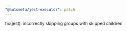 ```yaml
---
"@autometa/jest-executor": patch
---
```


fix(jest): incorrectly skipping groups with skipped children
